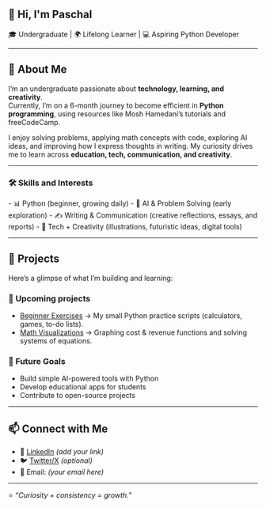 <h2>👋 Hi, I'm Paschal</h2>

🎓 Undergraduate | 🌍 Lifelong Learner | 💻 Aspiring Python Developer  

---

## 🌟 About Me  
I’m an undergraduate passionate about **technology, learning, and creativity**.  
Currently, I’m on a 6-month journey to become efficient in **Python programming**, using resources like Mosh Hamedani’s tutorials and freeCodeCamp.  

I enjoy solving problems, applying math concepts with code, exploring AI ideas, and improving how I express thoughts in writing. My curiosity drives me to learn across **education, tech, communication, and creativity**.  

---

<h3>🛠 Skills and Interests</h3>
- 📊 Python (beginner, growing daily)  
- 🧠 AI & Problem Solving (early exploration)  
- ✍️ Writing & Communication (creative reflections, essays, and reports)  
- 🎨 Tech + Creativity (illustrations, futuristic ideas, digital tools)  

---

## 📂 Projects  
Here’s a glimpse of what I’m building and learning:  

### 🔹 Upcoming projects 
- [Beginner Exercises](#) → My small Python practice scripts (calculators, games, to-do lists).  
- [Math Visualizations](#) → Graphing cost & revenue functions and solving systems of equations.   

### 🔹 Future Goals  
- Build simple AI-powered tools with Python  
- Develop educational apps for students  
- Contribute to open-source projects  

---

## 📫 Connect with Me  
- 💼 [LinkedIn](#) *(add your link)*  
- 🐦 [Twitter/X](#) *(optional)*  
- 📧 Email: *(your email here)*  

---

⭐️ *“Curiosity + consistency = growth.”*